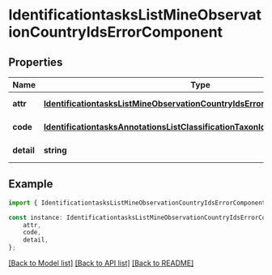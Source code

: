 # IdentificationtasksListMineObservationCountryIdsErrorComponent


## Properties

Name | Type | Description | Notes
------------ | ------------- | ------------- | -------------
**attr** | [**IdentificationtasksListMineObservationCountryIdsErrorComponentAttr**](IdentificationtasksListMineObservationCountryIdsErrorComponentAttr.md) |  | [default to undefined]
**code** | [**IdentificationtasksAnnotationsListClassificationTaxonIdsErrorComponentCode**](IdentificationtasksAnnotationsListClassificationTaxonIdsErrorComponentCode.md) |  | [default to undefined]
**detail** | **string** |  | [default to undefined]

## Example

```typescript
import { IdentificationtasksListMineObservationCountryIdsErrorComponent } from 'mosquito-alert';

const instance: IdentificationtasksListMineObservationCountryIdsErrorComponent = {
    attr,
    code,
    detail,
};
```

[[Back to Model list]](../README.md#documentation-for-models) [[Back to API list]](../README.md#documentation-for-api-endpoints) [[Back to README]](../README.md)
